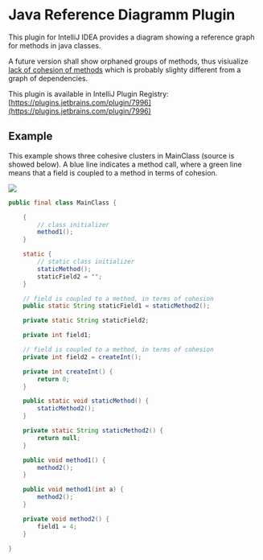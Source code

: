 # Java Reference Diagramm Plugin

This plugin for IntelliJ IDEA provides a diagram showing a reference graph for methods in java classes.

A future version shall show orphaned groups of methods, thus visiualize [lack of cohesion of methods](http://sonar-jenkins.blogspot.ch/2012/12/what-is-lcom4.html) 
which is probably slighty different from a graph of dependencies.

This plugin is available in IntelliJ Plugin Registry: [https://plugins.jetbrains.com/plugin/7996](https://plugins.jetbrains.com/plugin/7996)

## Example

This example shows three cohesive clusters in MainClass (source is showed below). 
A blue line indicates a method call, where a green line means that a field is coupled to a method in terms of cohesion. 

![](https://raw.githubusercontent.com/stefku/intellij-reference-diagram/master/test/ExampleDiagram_ch.docksnet.app.MainClass.png)

```java
public final class MainClass {

    {
        // class initializer
        method1();
    }

    static {
        // static class initializer
        staticMethod();
        staticField2 = "";
    }

    // field is coupled to a method, in terms of cohesion
    public static String staticField1 = staticMethod2();

    private static String staticField2;

    private int field1;

    // field is coupled to a method, in terms of cohesion
    private int field2 = createInt();

    private int createInt() {
        return 0;
    }

    public static void staticMethod() {
        staticMethod2();
    }

    private static String staticMethod2() {
        return null;
    }

    public void method1() {
        method2();
    }

    public void method1(int a) {
        method2();
    }

    private void method2() {
        field1 = 4;
    }

}
```